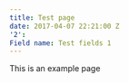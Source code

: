 ```yaml
---
title: Test page
date: 2017-04-07 22:21:00 Z
'2': 
Field name: Test fields 1
---
```


This is an example page